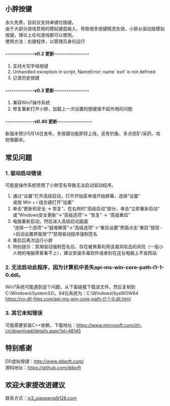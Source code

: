 ## 小胖按键
永久免费，目前仅支持单键位按键。  
由于大部分游戏禁用的模拟键盘输入，导致很多按键精灵失效，小胖从驱动层模拟按键，理论上任何游戏都可以使用。  
使用方法：右键程序，以管理员身份运行

#### --------------v0.2 更新-----------------  
1. 支持大写字母按键  
2. Unhandled exception in script, NameError: name 'exit' is not defined  
3. 记录历史按键  
#### --------------v0.3 更新-----------------  
1. 兼容Win7操作系统  
2. 修复重新打开小胖，加载上一次设置的按键值不起作用的问题
#### --------------v0.40 更新-----------------  
新版本预计5月14日发布，多按键功能即将上线，还有钓鱼、多点挖矿/采药、攻防等脚本。

## 常见问题
### 1. 驱动启动错误  
可能是操作系统禁用了小胖签名导致无法启动驱动程序。  
1) 通过“设置”打开高级启动，打开开始菜单或开始屏幕，选择“设置”  
	或按 Win + i 组合键打开“设置”  
2) 单击“更新和安全 -> 恢复”，在右侧的“高级启动”部分，单击“立即重新启动”  
	或“Windows安全更新”->“高级选项”-> "恢复" -> “高级重启”  
3) 电脑重新启动，然后进入高级启动画面  
“选择一个选项”->“疑难解答”->“高级选项”->“重启设置”界面点击“重启”按钮 ->启动设置界面按“7”禁用驱动程序强制签名  
4) 重启后再次运行小胖  
5) 特别提示：禁用驱动强制签名后，存在被黑客利用该漏洞攻击的风险（一般小人物的电脑黑客看不上），建议安装杀毒软件或者别在这台电脑上不良网站
### 2. 无法启动此程序，因为计算机中丢失api-ms-win-core-path-l1-1-0.ddl。
Win7系统可能遇到这个问题，从下面链接下载该文件，然后复制到C:\Windows\System32\，64位系统为：C:\Windows\SysWOW64
https://cn.dll-files.com/api-ms-win-core-path-l1-1-0.dll.html

### 3. 其它未知错误
可能需要安装C++依赖，下载地址：https://www.microsoft.com/zh-cn/download/details.aspx?id=48145

## 特别感谢
DD虚拟按键：http://www.ddxoft.com/  
源码地址：https://github.com/ddxoft

## 欢迎大家提改进建议
联系方式：jx3_xiaopang@126.com
